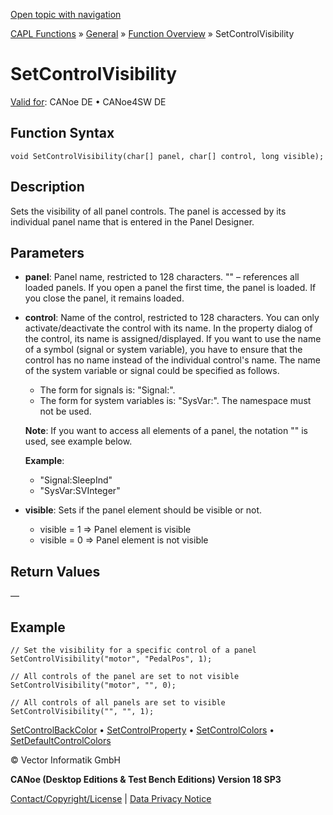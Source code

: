 [Open topic with navigation](../../../../../CANoeDEFamily.htm#Topics/CAPLFunctions/Other/Functions/CAPLfunctionSetControlVisibility.md)

[CAPL Functions](../../CAPLfunctions.md) » [General](../CAPLGeneralStartPage.md) » [Function Overview](../CAPLfunctionsGeneralOverview.md) » SetControlVisibility

# SetControlVisibility

[Valid for](../../../Shared/FeatureAvailability.md): CANoe DE • CANoe4SW DE

## Function Syntax

```plaintext
void SetControlVisibility(char[] panel, char[] control, long visible);
```

## Description

Sets the visibility of all panel controls. The panel is accessed by its individual panel name that is entered in the Panel Designer.

## Parameters

- **panel**: Panel name, restricted to 128 characters. "" – references all loaded panels. If you open a panel the first time, the panel is loaded. If you close the panel, it remains loaded.

- **control**: Name of the control, restricted to 128 characters. You can only activate/deactivate the control with its name. In the property dialog of the control, its name is assigned/displayed. If you want to use the name of a symbol (signal or system variable), you have to ensure that the control has no name instead of the individual control's name. The name of the system variable or signal could be specified as follows.

  - The form for signals is: "Signal:<signal name>".
  - The form for system variables is: "SysVar:<name of system variable>". The namespace must not be used.

  **Note**: If you want to access all elements of a panel, the notation "" is used, see example below.

  **Example**: 
  - "Signal:SleepInd"
  - "SysVar:SVInteger"

- **visible**: Sets if the panel element should be visible or not.
  - visible = 1 => Panel element is visible
  - visible = 0 => Panel element is not visible

## Return Values

—

## Example

```plaintext
// Set the visibility for a specific control of a panel
SetControlVisibility("motor", "PedalPos", 1);

// All controls of the panel are set to not visible
SetControlVisibility("motor", "", 0);

// All controls of all panels are set to visible
SetControlVisibility("", "", 1);
```

[SetControlBackColor](CAPLfunctionSetControlBackColor.md) • [SetControlProperty](CAPLfunctionSetControlProperty.md) • [SetControlColors](CAPLfunctionSetControlColors.md) • [SetDefaultControlColors](CAPLfunctionSetDefaultControlColors.md)

© Vector Informatik GmbH

**CANoe (Desktop Editions & Test Bench Editions) Version 18 SP3**

[Contact/Copyright/License](../../../Shared/ContactCopyrightLicense.md) | [Data Privacy Notice](https://www.vector.com/int/en/company/get-info/privacy-policy/)